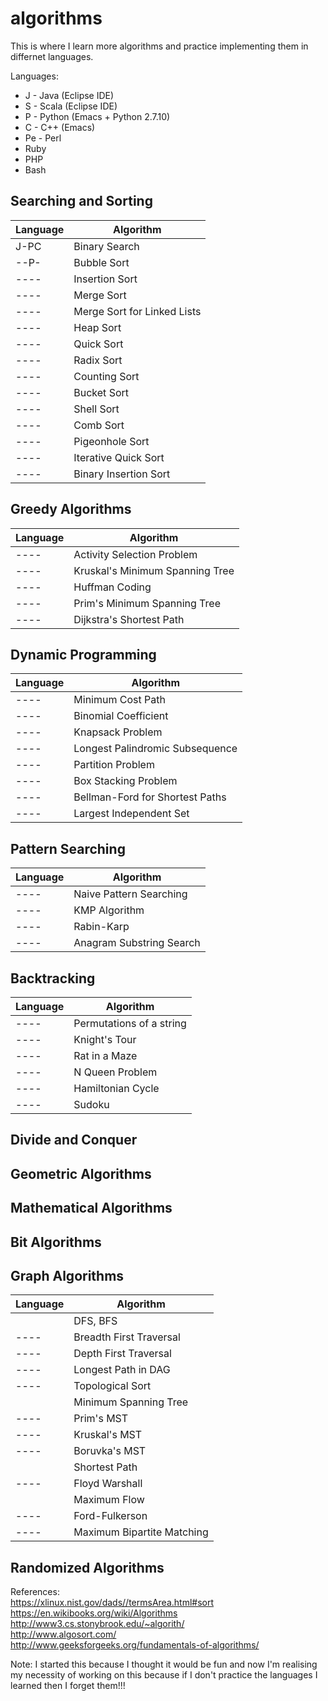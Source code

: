 # algorithms

This is where I learn more algorithms and practice implementing them in differnet languages. 

Languages: 
* J - Java (Eclipse IDE)
* S - Scala (Eclipse IDE)
* P - Python (Emacs + Python 2.7.10)
* C - C++ (Emacs)
* Pe - Perl
* Ruby
* PHP
* Bash

## Searching and Sorting

| Language | Algorithm |
|:-------- | --------- |
| J-PC | Binary Search | 
| --P- | Bubble Sort | 
| ---- | Insertion Sort | 
| ---- | Merge Sort | 
| ---- | Merge Sort for Linked Lists | 
| ---- | Heap Sort |
| ---- | Quick Sort |
| ---- | Radix Sort |
| ---- | Counting Sort |
| ---- | Bucket Sort |
| ---- | Shell Sort |
| ---- | Comb Sort |
| ---- | Pigeonhole Sort |
| ---- | Iterative Quick Sort | 
| ---- | Binary Insertion Sort | 

## Greedy Algorithms

| Language | Algorithm | 
|:-------- | --------- | 
| ---- | Activity Selection Problem |
| ---- | Kruskal's Minimum Spanning Tree |
| ---- | Huffman Coding | 
| ---- | Prim's Minimum Spanning Tree |
| ---- | Dijkstra's Shortest Path |

## Dynamic Programming

| Language | Algorithm | 
|:-------- | --------- | 
| ---- | Minimum Cost Path |
| ---- | Binomial Coefficient | 
| ---- | Knapsack Problem |
| ---- | Longest Palindromic Subsequence | 
| ---- | Partition Problem | 
| ---- | Box Stacking Problem | 
| ---- | Bellman-Ford for Shortest Paths | 
| ---- | Largest Independent Set | 

## Pattern Searching

| Language | Algorithm | 
|:-------- | --------- |
| ---- | Naive Pattern Searching | 
| ---- | KMP Algorithm | 
| ---- | Rabin-Karp | 
| ---- | Anagram Substring Search | 

## Backtracking

| Language | Algorithm | 
|:-------- | --------- | 
| ---- | Permutations of a string | 
| ---- | Knight's Tour | 
| ---- | Rat in a Maze | 
| ---- | N Queen Problem | 
| ---- | Hamiltonian Cycle | 
| ---- | Sudoku | 

## Divide and Conquer

## Geometric Algorithms

## Mathematical Algorithms

## Bit Algorithms

## Graph Algorithms

| Language | Algorithm | 
|:-------- | --------- | 
| | DFS, BFS | 
| ---- | Breadth First Traversal | 
| ---- | Depth First Traversal | 
| ---- | Longest Path in DAG | 
| ---- | Topological Sort | 
| | Minimum Spanning Tree | 
| ---- | Prim's MST | 
| ---- | Kruskal's MST | 
| ---- | Boruvka's MST | 
| | Shortest Path | 
| ---- | Floyd Warshall | 
| | Maximum Flow | 
| ---- | Ford-Fulkerson | 
| ---- | Maximum Bipartite Matching | 

## Randomized Algorithms

References:   
https://xlinux.nist.gov/dads//termsArea.html#sort  
https://en.wikibooks.org/wiki/Algorithms  
http://www3.cs.stonybrook.edu/~algorith/  
http://www.algosort.com/  
http://www.geeksforgeeks.org/fundamentals-of-algorithms/  

Note: I started this because I thought it would be fun and now I'm realising my necessity of working on this because if I don't practice the languages I learned then I forget them!!!
